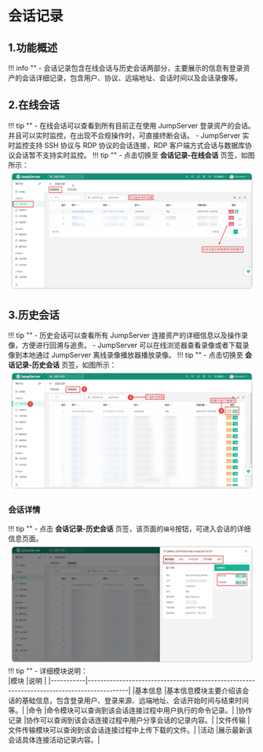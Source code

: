# 会话记录
## 1.功能概述
!!! info "" 
    - 会话记录包含在线会话与历史会话两部分，主要展示的信息有登录资产的会话详细记录，包含用户、协议、远端地址、会话时间以及会话录像等。
## 2.在线会话
!!! tip "" 
    - 在线会话可以查看到所有目前正在使用 JumpServer 登录资产的会话。并且可以实时监控，在出现不合规操作时，可直接终断会话。
    - JumpServer 实时监控支持 SSH 协议与 RDP 协议的会话连接，RDP 客户端方式会话与数据库协议会话暂不支持实时监控。
!!! tip "" 
    - 点击切换至 **会话记录-在线会话** 页签，如图所示：
![session_record_01](../../../../img/v4_session_record_01.png)
## 3.历史会话
!!! tip "" 
    - 历史会话可以查看所有 JumpServer 连接资产的详细信息以及操作录像，方便进行回溯与追责。
    - JumpServer 可以在线浏览器查看录像或者下载录像到本地通过 JumpServer 离线录像播放器播放录像。
!!! tip "" 
    - 点击切换至 **会话记录-历史会话** 页签，如图所示：
![session_record_02](../../../../img/v4_session_record_02.png)
### 会话详情
!!! tip "" 
    - 点击 **会话记录-历史会话** 页签，该页面的``编号``按钮，可进入会话的详细信息页面。
![session_record_03](../../../../img/v4_session_record_03.png)
!!! tip "" 
    - 详细模块说明：   
|模块	    |说明                                                                                       |
|-----------|-------------------------------------------------------------------------------------------|
|基本信息    |基本信息模块主要介绍该会话的基础信息，包含登录用户、登录来源、远端地址、会话开始时间与结束时间等。|
|命令        |命令模块可以查询到该会话连接过程中用户执行的命令记录。|
|协作记录    |协作可以查询到该会话连接过程中用户分享会话的记录内容。|
|文件传输    |文件传输模块可以查询到该会话连接过程中上传下载的文件。|
|活动        |展示最新该会话具体连接活动记录内容。|